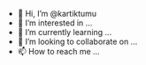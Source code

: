 - 👋 Hi, I’m @kartiktumu
- 👀 I’m interested in ...
- 🌱 I’m currently learning ...
- 💞️ I’m looking to collaborate on ...
- 📫 How to reach me ...

<!---
kartiktumu/kartiktumu is a ✨ special ✨ repository because its `README.md` (this file) appears on your GitHub profile.
You can click the Preview link to take a look at your changes.
--->
